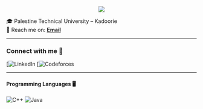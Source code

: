 <div align="center">
	<img src="https://readme-typing-svg.herokuapp.com?size=23&background=45E5FF00&center=true&vCenter=true&lines=%F0%9F%91%8B%F0%9F%8F%BC+Hi,+I'm+Seraj-Omar+.....">
</div>

🎓  Palestine Technical University – Kadoorie <br />
📧 Reach me on: [**Email**](mailto://srag20062017@gmail.com) <br />

<hr/>

### Connect with me 📲

[![LinkedIn](https://www.linkedin.com/in/seraj-omar-aa5946312/)
[![Codeforces](https://codeforces.com/profile/SerajOmar)


<hr/>

#### Programming Languages 🖥️
![C++](https://img.shields.io/badge/C%2B%2B-004080?style=for-the-badge&logo=c%2B%2B&logoColor=white)
![Java](https://img.shields.io/badge/Java-B07219?style=for-the-badge&logo=openjdk&logoColor=white)
